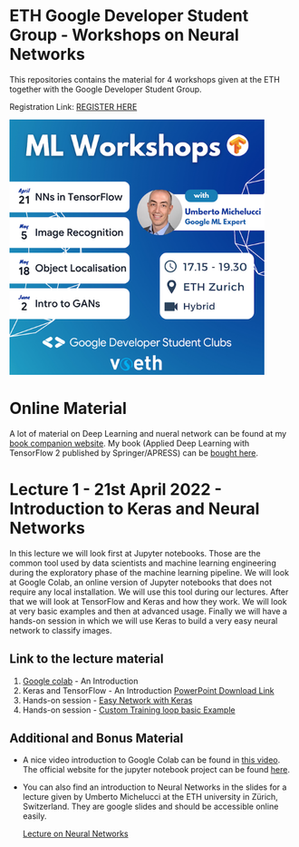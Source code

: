 # ETH Google Developer Student Group - Workshops on Neural Networks
This repositories contains the material for 4 workshops given at the ETH together with the Google Developer Student Group.

Registration Link: [REGISTER HERE](https://gdsc.community.dev/events/details/developer-student-clubs-eth-zurich-presents-ml-workshop-neural-networks-in-tensorflow-with-google-developer-expert/)

<img src="https://github.com/toelt-llc/ETH-ZURICH-GDSC-WORKSHOPS-2022/blob/main/ML%20Workshops.png" data-canonical-src="https://github.com/toelt-llc/ETH-ZURICH-GDSC-WORKSHOPS-2022/blob/main/ML%20Workshops.png" width="450" />



# Online Material

A lot of material on Deep Learning and nueral network can be found at my [book companion website](https://adl.toelt.ai). My book (Applied Deep Learning with TensorFlow 2 published by Springer/APRESS) can be [bought here](https://link.springer.com/book/10.1007/978-1-4842-8020-1).



# Lecture 1 - 21st April 2022 - Introduction to Keras and Neural Networks

In this lecture we will look first at  Jupyter notebooks. Those are the common tool used by data scientists and machine learning engineering during the exploratory phase of the machine learning pipeline. We will look at Google Colab, an online version of Jupyter notebooks that does not require any local installation. We will use this tool during our lectures. After that we will look at TensorFlow and Keras and how they work. We will look at very basic examples and then at advanced usage. Finally we will have a hands-on session in which we will use Keras to build a very easy neural network to classify images.

## Link to the lecture material

1. [Google colab](https://colab.research.google.com/notebooks/welcome.ipynb#recent=true) - An Introduction
2. Keras and TensorFlow - An Introduction [PowerPoint Download Link](https://github.com/toelt-llc/SUPSI-Lectures-2022/blob/main/1%20-%20Keras%20and%20TF/Quick%20Keras%20Overview.pptx)
3. Hands-on session - [Easy Network with Keras](https://colab.research.google.com/github/toelt-llc/SUPSI-Lectures-2022/blob/main/1%20-%20Keras%20and%20TF/code/Easy_Network_with_Keras.ipynb)
4. Hands-on session - [Custom Training loop basic Example](http://adl.toelt.ai/Optimizers/Custom_Training_Loop.html)

## Additional and Bonus Material

- A nice video introduction to Google Colab can be found in [this video](https://www.youtube.com/watch?v=HW29067qVWk&t=212s). The official website for the jupyter notebook project can be found [here](https://jupyter.org). 

- You can also find an introduction to Neural Networks in the slides for a lecture given by Umberto Michelucci at the ETH university in Zürich, Switzerland. They are google slides and should be accessible online easily.

  [Lecture on Neural Networks](https://docs.google.com/presentation/d/1SbPDwVeBwG4FoV1ySLGyc6C2C8r0vcKgEF4v8IvaSlE/edit?usp=sharing)

